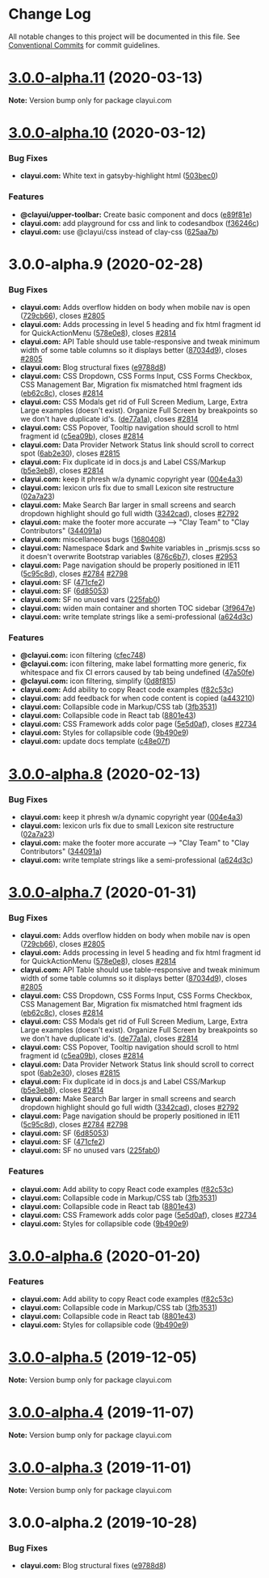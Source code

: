 # Change Log

All notable changes to this project will be documented in this file.
See [Conventional Commits](https://conventionalcommits.org) for commit guidelines.

# [3.0.0-alpha.11](https://github.com/bryceosterhaus/clay/compare/clayui.com@3.0.0-alpha.10...clayui.com@3.0.0-alpha.11) (2020-03-13)

**Note:** Version bump only for package clayui.com

# [3.0.0-alpha.10](https://github.com/bryceosterhaus/clay/compare/clayui.com@3.0.0-alpha.9...clayui.com@3.0.0-alpha.10) (2020-03-12)

### Bug Fixes

-   **clayui.com:** White text in gatsyby-highlight html ([503bec0](https://github.com/bryceosterhaus/clay/commit/503bec0))

### Features

-   **@clayui/upper-toolbar:** Create basic component and docs ([e89f81e](https://github.com/bryceosterhaus/clay/commit/e89f81e))
-   **clayui.com:** add playground for css and link to codesandbox ([f36246c](https://github.com/bryceosterhaus/clay/commit/f36246c))
-   **clayui.com:** use @clayui/css instead of clay-css ([625aa7b](https://github.com/bryceosterhaus/clay/commit/625aa7b))

# 3.0.0-alpha.9 (2020-02-28)

### Bug Fixes

-   **clayui.com:** Adds overflow hidden on body when mobile nav is open ([729cb66](https://github.com/bryceosterhaus/clay/commit/729cb66)), closes [#2805](https://github.com/bryceosterhaus/clay/issues/2805)
-   **clayui.com:** Adds processing in level 5 heading and fix html fragment id for QuickActionMenu ([578e0e8](https://github.com/bryceosterhaus/clay/commit/578e0e8)), closes [#2814](https://github.com/bryceosterhaus/clay/issues/2814)
-   **clayui.com:** API Table should use table-responsive and tweak minimum width of some table columns so it displays better ([87034d9](https://github.com/bryceosterhaus/clay/commit/87034d9)), closes [#2805](https://github.com/bryceosterhaus/clay/issues/2805)
-   **clayui.com:** Blog structural fixes ([e9788d8](https://github.com/bryceosterhaus/clay/commit/e9788d8))
-   **clayui.com:** CSS Dropdown, CSS Forms Input, CSS Forms Checkbox, CSS Management Bar, Migration fix mismatched html fragment ids ([eb62c8c](https://github.com/bryceosterhaus/clay/commit/eb62c8c)), closes [#2814](https://github.com/bryceosterhaus/clay/issues/2814)
-   **clayui.com:** CSS Modals get rid of Full Screen Medium, Large, Extra Large examples (doesn't exist). Organize Full Screen by breakpoints so we don't have duplicate id's. ([de77a1a](https://github.com/bryceosterhaus/clay/commit/de77a1a)), closes [#2814](https://github.com/bryceosterhaus/clay/issues/2814)
-   **clayui.com:** CSS Popover, Tooltip navigation should scroll to html fragment id ([c5ea09b](https://github.com/bryceosterhaus/clay/commit/c5ea09b)), closes [#2814](https://github.com/bryceosterhaus/clay/issues/2814)
-   **clayui.com:** Data Provider Network Status link should scroll to correct spot ([6ab2e30](https://github.com/bryceosterhaus/clay/commit/6ab2e30)), closes [#2815](https://github.com/bryceosterhaus/clay/issues/2815)
-   **clayui.com:** Fix duplicate id in docs.js and Label CSS/Markup ([b5e3eb8](https://github.com/bryceosterhaus/clay/commit/b5e3eb8)), closes [#2814](https://github.com/bryceosterhaus/clay/issues/2814)
-   **clayui.com:** keep it phresh w/a dynamic copyright year ([004e4a3](https://github.com/bryceosterhaus/clay/commit/004e4a3))
-   **clayui.com:** lexicon urls fix due to small Lexicon site restructure ([02a7a23](https://github.com/bryceosterhaus/clay/commit/02a7a23))
-   **clayui.com:** Make Search Bar larger in small screens and search dropdown highlight should go full width ([3342cad](https://github.com/bryceosterhaus/clay/commit/3342cad)), closes [#2792](https://github.com/bryceosterhaus/clay/issues/2792)
-   **clayui.com:** make the footer more accurate --> "Clay Team" to "Clay Contributors" ([344091a](https://github.com/bryceosterhaus/clay/commit/344091a))
-   **clayui.com:** miscellaneous bugs ([1680408](https://github.com/bryceosterhaus/clay/commit/1680408))
-   **clayui.com:** Namespace $dark and $white variables in \_prismjs.scss so it doesn't overwrite Bootstrap variables ([876c6b7](https://github.com/bryceosterhaus/clay/commit/876c6b7)), closes [#2953](https://github.com/bryceosterhaus/clay/issues/2953)
-   **clayui.com:** Page navigation should be properly positioned in IE11 ([5c95c8d](https://github.com/bryceosterhaus/clay/commit/5c95c8d)), closes [#2784](https://github.com/bryceosterhaus/clay/issues/2784) [#2798](https://github.com/bryceosterhaus/clay/issues/2798)
-   **clayui.com:** SF ([471cfe2](https://github.com/bryceosterhaus/clay/commit/471cfe2))
-   **clayui.com:** SF ([6d85053](https://github.com/bryceosterhaus/clay/commit/6d85053))
-   **clayui.com:** SF no unused vars ([225fab0](https://github.com/bryceosterhaus/clay/commit/225fab0))
-   **clayui.com:** widen main container and shorten TOC sidebar ([3f9647e](https://github.com/bryceosterhaus/clay/commit/3f9647e))
-   **clayui.com:** write template strings like a semi-professional ([a624d3c](https://github.com/bryceosterhaus/clay/commit/a624d3c))

### Features

-   **@clayui.com:** icon filtering ([cfec748](https://github.com/bryceosterhaus/clay/commit/cfec748))
-   **@clayui.com:** icon filtering, make label formatting more generic, fix whitespace and fix CI errors caused by tab being undefined ([47a50fe](https://github.com/bryceosterhaus/clay/commit/47a50fe))
-   **@clayui.com:** icon filtering, simplify ([0d8f815](https://github.com/bryceosterhaus/clay/commit/0d8f815))
-   **clayui.com:** Add ability to copy React code examples ([f82c53c](https://github.com/bryceosterhaus/clay/commit/f82c53c))
-   **clayui.com:** add feedback for when code content is copied ([a443210](https://github.com/bryceosterhaus/clay/commit/a443210))
-   **clayui.com:** Collapsible code in Markup/CSS tab ([3fb3531](https://github.com/bryceosterhaus/clay/commit/3fb3531))
-   **clayui.com:** Collapsible code in React tab ([8801e43](https://github.com/bryceosterhaus/clay/commit/8801e43))
-   **clayui.com:** CSS Framework adds color page ([5e5d0af](https://github.com/bryceosterhaus/clay/commit/5e5d0af)), closes [#2734](https://github.com/bryceosterhaus/clay/issues/2734)
-   **clayui.com:** Styles for collapsible code ([9b490e9](https://github.com/bryceosterhaus/clay/commit/9b490e9))
-   **clayui.com:** update docs template ([c48e07f](https://github.com/bryceosterhaus/clay/commit/c48e07f))

# [3.0.0-alpha.8](https://github.com/bryceosterhaus/clay/compare/clayui.com@3.0.0-alpha.7...clayui.com@3.0.0-alpha.8) (2020-02-13)

### Bug Fixes

-   **clayui.com:** keep it phresh w/a dynamic copyright year ([004e4a3](https://github.com/bryceosterhaus/clay/commit/004e4a3))
-   **clayui.com:** lexicon urls fix due to small Lexicon site restructure ([02a7a23](https://github.com/bryceosterhaus/clay/commit/02a7a23))
-   **clayui.com:** make the footer more accurate --> "Clay Team" to "Clay Contributors" ([344091a](https://github.com/bryceosterhaus/clay/commit/344091a))
-   **clayui.com:** write template strings like a semi-professional ([a624d3c](https://github.com/bryceosterhaus/clay/commit/a624d3c))

# [3.0.0-alpha.7](https://github.com/bryceosterhaus/clay/compare/clayui.com@3.0.0-alpha.4...clayui.com@3.0.0-alpha.7) (2020-01-31)

### Bug Fixes

-   **clayui.com:** Adds overflow hidden on body when mobile nav is open ([729cb66](https://github.com/bryceosterhaus/clay/commit/729cb66)), closes [#2805](https://github.com/bryceosterhaus/clay/issues/2805)
-   **clayui.com:** Adds processing in level 5 heading and fix html fragment id for QuickActionMenu ([578e0e8](https://github.com/bryceosterhaus/clay/commit/578e0e8)), closes [#2814](https://github.com/bryceosterhaus/clay/issues/2814)
-   **clayui.com:** API Table should use table-responsive and tweak minimum width of some table columns so it displays better ([87034d9](https://github.com/bryceosterhaus/clay/commit/87034d9)), closes [#2805](https://github.com/bryceosterhaus/clay/issues/2805)
-   **clayui.com:** CSS Dropdown, CSS Forms Input, CSS Forms Checkbox, CSS Management Bar, Migration fix mismatched html fragment ids ([eb62c8c](https://github.com/bryceosterhaus/clay/commit/eb62c8c)), closes [#2814](https://github.com/bryceosterhaus/clay/issues/2814)
-   **clayui.com:** CSS Modals get rid of Full Screen Medium, Large, Extra Large examples (doesn't exist). Organize Full Screen by breakpoints so we don't have duplicate id's. ([de77a1a](https://github.com/bryceosterhaus/clay/commit/de77a1a)), closes [#2814](https://github.com/bryceosterhaus/clay/issues/2814)
-   **clayui.com:** CSS Popover, Tooltip navigation should scroll to html fragment id ([c5ea09b](https://github.com/bryceosterhaus/clay/commit/c5ea09b)), closes [#2814](https://github.com/bryceosterhaus/clay/issues/2814)
-   **clayui.com:** Data Provider Network Status link should scroll to correct spot ([6ab2e30](https://github.com/bryceosterhaus/clay/commit/6ab2e30)), closes [#2815](https://github.com/bryceosterhaus/clay/issues/2815)
-   **clayui.com:** Fix duplicate id in docs.js and Label CSS/Markup ([b5e3eb8](https://github.com/bryceosterhaus/clay/commit/b5e3eb8)), closes [#2814](https://github.com/bryceosterhaus/clay/issues/2814)
-   **clayui.com:** Make Search Bar larger in small screens and search dropdown highlight should go full width ([3342cad](https://github.com/bryceosterhaus/clay/commit/3342cad)), closes [#2792](https://github.com/bryceosterhaus/clay/issues/2792)
-   **clayui.com:** Page navigation should be properly positioned in IE11 ([5c95c8d](https://github.com/bryceosterhaus/clay/commit/5c95c8d)), closes [#2784](https://github.com/bryceosterhaus/clay/issues/2784) [#2798](https://github.com/bryceosterhaus/clay/issues/2798)
-   **clayui.com:** SF ([6d85053](https://github.com/bryceosterhaus/clay/commit/6d85053))
-   **clayui.com:** SF ([471cfe2](https://github.com/bryceosterhaus/clay/commit/471cfe2))
-   **clayui.com:** SF no unused vars ([225fab0](https://github.com/bryceosterhaus/clay/commit/225fab0))

### Features

-   **clayui.com:** Add ability to copy React code examples ([f82c53c](https://github.com/bryceosterhaus/clay/commit/f82c53c))
-   **clayui.com:** Collapsible code in Markup/CSS tab ([3fb3531](https://github.com/bryceosterhaus/clay/commit/3fb3531))
-   **clayui.com:** Collapsible code in React tab ([8801e43](https://github.com/bryceosterhaus/clay/commit/8801e43))
-   **clayui.com:** CSS Framework adds color page ([5e5d0af](https://github.com/bryceosterhaus/clay/commit/5e5d0af)), closes [#2734](https://github.com/bryceosterhaus/clay/issues/2734)
-   **clayui.com:** Styles for collapsible code ([9b490e9](https://github.com/bryceosterhaus/clay/commit/9b490e9))

# [3.0.0-alpha.6](https://github.com/matuzalemsteles/clay/compare/clayui.com@3.0.0-alpha.4...clayui.com@3.0.0-alpha.6) (2020-01-20)

### Features

-   **clayui.com:** Add ability to copy React code examples ([f82c53c](https://github.com/matuzalemsteles/clay/commit/f82c53c))
-   **clayui.com:** Collapsible code in Markup/CSS tab ([3fb3531](https://github.com/matuzalemsteles/clay/commit/3fb3531))
-   **clayui.com:** Collapsible code in React tab ([8801e43](https://github.com/matuzalemsteles/clay/commit/8801e43))
-   **clayui.com:** Styles for collapsible code ([9b490e9](https://github.com/matuzalemsteles/clay/commit/9b490e9))

# [3.0.0-alpha.5](https://github.com/matuzalemsteles/clay/compare/clayui.com@3.0.0-alpha.4...clayui.com@3.0.0-alpha.5) (2019-12-05)

**Note:** Version bump only for package clayui.com

# [3.0.0-alpha.4](https://github.com/matuzalemsteles/clay/compare/clayui.com@3.0.0-alpha.3...clayui.com@3.0.0-alpha.4) (2019-11-07)

**Note:** Version bump only for package clayui.com

# [3.0.0-alpha.3](https://github.com/matuzalemsteles/clay/compare/clayui.com@3.0.0-alpha.2...clayui.com@3.0.0-alpha.3) (2019-11-01)

**Note:** Version bump only for package clayui.com

# 3.0.0-alpha.2 (2019-10-28)

### Bug Fixes

-   **clayui.com:** Blog structural fixes ([e9788d8](https://github.com/matuzalemsteles/clay/commit/e9788d8))
